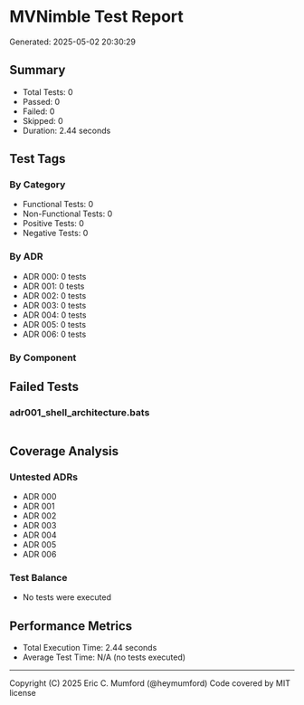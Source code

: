 # MVNimble Test Report

Generated: 2025-05-02 20:30:29

## Summary

* Total Tests: 0
* Passed: 0
* Failed: 0
* Skipped: 0
* Duration: 2.44 seconds

## Test Tags

### By Category

* Functional Tests: 0
* Non-Functional Tests: 0
* Positive Tests: 0
* Negative Tests: 0

### By ADR

* ADR 000: 0 tests
* ADR 001: 0 tests
* ADR 002: 0 tests
* ADR 003: 0 tests
* ADR 004: 0 tests
* ADR 005: 0 tests
* ADR 006: 0 tests

### By Component


## Failed Tests

### adr001_shell_architecture.bats

```
```

## Coverage Analysis

### Untested ADRs

* ADR 000
* ADR 001
* ADR 002
* ADR 003
* ADR 004
* ADR 005
* ADR 006

### Test Balance

* No tests were executed

## Performance Metrics

* Total Execution Time: 2.44 seconds
* Average Test Time: N/A (no tests executed)



---
Copyright (C) 2025 Eric C. Mumford (@heymumford) Code covered by MIT license
